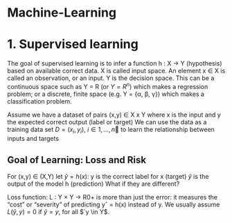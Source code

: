 # Machine-Learning
# 1. Supervised learning
The goal of supervised learning is to infer a function h : X → Y (hypothesis) based on available correct data.
X is called input space. An element x ∈ X is called an observation, or an input.
Y is the decision space.
This can be a continuous space such as Y = R (or $`Y = R^n`$) which makes a regression problem; or a discrete, finite space (e.g. Y = {α, β, γ}) which makes a classification problem.

Assume we have a dataset of pairs (x,y) ∈ X x Y
where x is the input and y the expected correct output (label or target)
We can use the data as a training data set $`D =(x_i, y_i)`$,  $`i \in {1,...,n}`$􏰁 to learn the relationship between inputs and targets

## Goal of Learning: Loss and Risk
For (x,y) ∈ (X,Y) let $\hat{y} = h(x)$:
y is the correct label for x (target)
$\hat{y}$ is the output of the model h (prediction)
What if they are different?

Loss function: L : Y × Y → R0+ is more than just the error: it measures the “cost” or “severity” of predicting yˆ = h(x) instead of y.
We usually assume $`L(\hat{y},y)= 0`$ if $`\hat{y} = y`$, for all $`y \in Y$.
